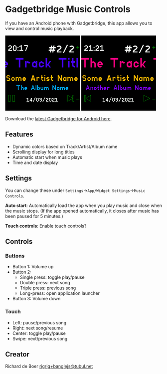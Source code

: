 # Gadgetbridge Music Controls

If you have an Android phone with Gadgetbridge, this app allows you to view
and control music playback.

![Screenshot: playing](screenshot.png) ![Screenshot: paused](screenshot_2.png)

Download the [latest Gadgetbridge for Android here](https://f-droid.org/packages/nodomain.freeyourgadget.gadgetbridge/).

## Features

* Dynamic colors based on Track/Artist/Album name
* Scrolling display for long titles
* Automatic start when music plays
* Time and date display

## Settings

You can change these under `Settings`->`App/Widget Settings`->`Music Controls`.

**Auto start**: 
Automatically load the app when you play music and close when the music stops.
(If the app opened automatically, it closes after music has been paused for 5 minutes.)

**Touch controls**:
Enable touch controls?

## Controls

### Buttons
* Button 1: Volume up
* Button 2: 
  - Single press: toggle play/pause 
  - Double press: next song
  - Triple press: previous song
  - Long-press: open application launcher 
* Button 3: Volume down

### Touch
* Left: pause/previous song
* Right: next song/resume
* Center: toggle play/pause
* Swipe: next/previous song

## Creator

Richard de Boer <rigrig+banglejs@tubul.net>
